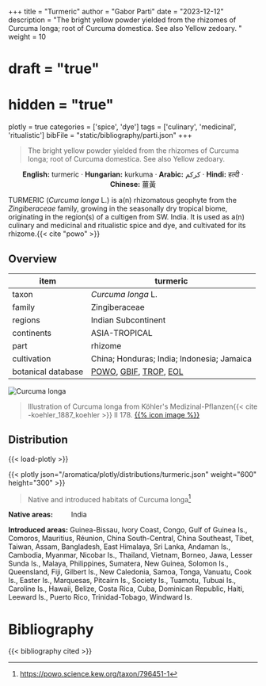 +++
title = "Turmeric"
author = "Gabor Parti"
date = "2023-12-12"
description = "The bright yellow powder yielded from the rhizomes of Curcuma longa; root of Curcuma domestica. See also Yellow zedoary. "
weight = 10
# draft = "true"
# hidden = "true"
plotly = true
categories = ['spice', 'dye']
tags = ['culinary', 'medicinal', 'ritualistic']
bibFile = "static/bibliography/parti.json"
+++

>The bright yellow powder yielded from the rhizomes of Curcuma longa; root of Curcuma domestica. See also Yellow zedoary.  [<i class="fab fa-wikipedia-w"></i>](https://en.wikipedia.org/wiki/Turmeric)

<center>

**English:** turmeric · **Hungarian:** kurkuma · **Arabic:** <span class="arabic-text" dir="rtl">كركم</span> · **Hindi:** <span class="devanagari-text">हल्दी</span> · **Chinese:** <span class="traditional-chinese-text">薑黃</span>

</center>

TURMERIC (*Curcuma longa* L.) is a(n) rhizomatous geophyte from the *Zingiberaceae* family, growing in the seasonally dry tropical biome, originating in the region(s) of a cultigen from SW. India. It is used as a(n) culinary and medicinal and ritualistic spice and dye, and cultivated for its rhizome.{{< cite "powo" >}}

## Overview

|       item       |                                                                                      turmeric                                                                                     |
|------------------|-----------------------------------------------------------------------------------------------------------------------------------------------------------------------------------|
|       taxon      |                                                                                 *Curcuma longa* L.                                                                                |
|      family      |                                                                                   Zingiberaceae                                                                                   |
|      regions     |                                                                                Indian Subcontinent                                                                                |
|    continents    |                                                                                   ASIA-TROPICAL                                                                                   |
|       part       |                                                                                      rhizome                                                                                      |
|    cultivation   |                                                                     China; Honduras; India; Indonesia; Jamaica                                                                    |
|botanical database|[POWO](https://powo.science.kew.org/taxon/796451-1), [GBIF](https://www.gbif.org/species/2757624), [TROP](https://tropicos.org/name/34500029), [EOL](https://eol.org/pages/1122309)|

![Curcuma longa](/images/illustrations/turmeric.png?width=40rem "Illustration of Curcuma longa from Köhler's Medizinal-Pflanzen")

>Illustration of Curcuma longa from Köhler's Medizinal-Pflanzen{{< cite -koehler_1887_koehler >}} II 178. [{{% icon image %}}](https://www.biodiversitylibrary.org/item/10837#page/705/mode/1up)

## Distribution

{{< load-plotly >}}

{{< plotly json="/aromatica/plotly/distributions/turmeric.json" weight="600" height="300" >}}

>Native and introduced habitats of Curcuma longa[^powo]

[^powo]: https://powo.science.kew.org/taxon/796451-1

<p style="text-align:left;">

**Native areas:** &ensp; &ensp; &ensp; India

**Introduced areas:** Guinea-Bissau, Ivory Coast, Congo, Gulf of Guinea Is., Comoros, Mauritius, Réunion, China South-Central, China Southeast, Tibet, Taiwan, Assam, Bangladesh, East Himalaya, Sri Lanka, Andaman Is., Cambodia, Myanmar, Nicobar Is., Thailand, Vietnam, Borneo, Jawa, Lesser Sunda Is., Malaya, Philippines, Sumatera, New Guinea, Solomon Is., Queensland, Fiji, Gilbert Is., New Caledonia, Samoa, Tonga, Vanuatu, Cook Is., Easter Is., Marquesas, Pitcairn Is., Society Is., Tuamotu, Tubuai Is., Caroline Is., Hawaii, Belize, Costa Rica, Cuba, Dominican Republic, Haiti, Leeward Is., Puerto Rico, Trinidad-Tobago, Windward Is.

</p>



# Bibliography

{{< bibliography cited >}}

